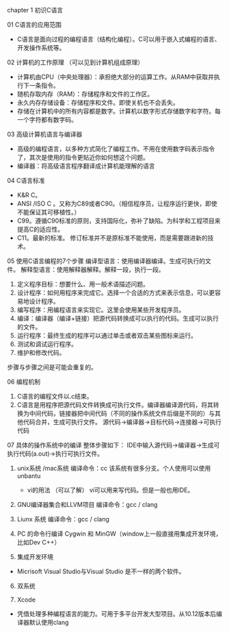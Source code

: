 chapter 1  初识C语言

01 C语言的应用范围

* C语言是面向过程的编程语言（结构化编程）。C可以用于嵌入式编程的语言、开发操作系统等。

02 计算机的工作原理 （可以见到计算机组成原理）

* 计算机由CPU（中央处理器）：承担绝大部分的运算工作。从RAM中获取并执行下一条指令。
* 随机存取内存（RAM）：存储程序和文件的工作区。
* 永久内存存储设备：存储程序和文件。即使关机也不会丢失。
* 存储在计算机中的所有内容都是数字。计算机以数字形式存储数字和字符。每一个字符都有数字码。

03 高级计算机语言与编译器
* 高级的编程语言，以多种方式简化了编程工作。不用在使用数字码表示指令了，其次是使用的指令更贴近你如何想这个问题。
* 编译器：将高级语言程序翻译成计算机能理解的语言

04 C语言标准
- K&R C。
- ANSI /ISO C 。又称为C89或者C90。（相信程序员，让程序运行更快，即使不能保证其可移植性。）
- C99。遵循C90标准的原则，支持国际化，弥补了缺陷。为科学和工程项目来提高C的适应性。
- C11。最新的标准。
	修订标准并不是原标准不能使用，而是需要跟进新的技术。

05 使用C语言编程的7个步骤
	编译型语言：使用编译器编译。生成可执行的文件。
	解释型语言：使用解释器解释。解释一段，执行一段。
1. 定义程序目标：想要什么、用一般术语描述问题。
2. 设计程序：如何用程序来完成它。选择一个合适的方式来表示信息，可以更容易地设计程序。
3. 编写程序：用编程语言来实现它。这里会使用某些开发程序员。
4. 编译：编译器（编译+链接）把源代码转换成可以执行的代码。生成可以执行的文件。
5. 运行程序：最终生成的程序可以通过单击或者双击某些图标来运行。
6. 测试和调试运行程序。
7. 维护和修改代码。

步骤与步骤之间是可能会重复的。

06 编程机制
1. C语言的编程文件以.c结束。
2. C语言是用程序把源代码文件转换成可执行文件。编译器编译源代码，将其转换为中间代码，链接器把中间代码（不同的操作系统文件后缀是不同的）与其他代码合并，生成可执行文件。 源代码->编译器->目标代码->连接器->可执行代码

07 具体的操作系统中的编译
整体步骤如下： IDE中输入源代码->编译器->生成可执行代码(a.out)->执行可执行文件。

1. unix系统 /mac系统
	编译命令：cc
	该系统有很多分支。个人使用可以使用unbantu
	- vi的用法 （可以了解） vi可以用来写代码。但是一般也用IDE。

2. GNU编译器集合和LLVM项目
	编译命令：gcc / clang

3. Liunx 系统
	编译命令：gcc / clang

4. PC 的命令行编译
	Cygwin 和 MinGW（window上一般直接用集成开发环境，比如Dev C++）

5. 集成开发环境
 * Micrisoft Visual Studio与Visual Studio 是不一样的两个软件。

6. 双系统

7. Xcode
* 凭借处理多种编程语言的能力。可用于多平台开发大型项目。从10.12版本后编译器默认使用clang
